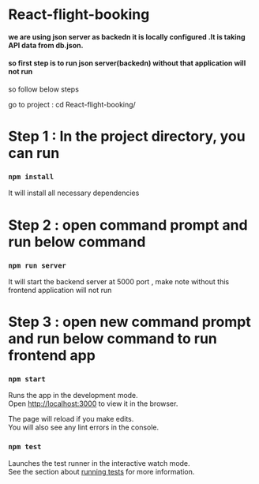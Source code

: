 # React-flight-booking

#### we are using json server as backedn it is locally configured .It is taking API data from db.json.

#### so first step is to run json server(backedn) without that application will not run

so follow below steps

go to project : cd React-flight-booking/

###

# Step 1 : In the project directory, you can run

### `npm install`

It will install all necessary dependencies

# Step 2 : open command prompt and run below command

### `npm run server`

It will start the backend server at 5000 port , make note without this frontend application will not run

# Step 3 : open new command prompt and run below command to run frontend app

### `npm start`

Runs the app in the development mode.<br>
Open [http://localhost:3000](http://localhost:3000) to view it in the browser.

The page will reload if you make edits.<br>
You will also see any lint errors in the console.

### `npm test`

Launches the test runner in the interactive watch mode.<br>
See the section about [running tests](https://facebook.github.io/create-react-app/docs/running-tests) for more information.
